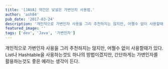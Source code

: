 ```yaml
---
title: '[JAVA] 약간은 낯설은 가변인자 사용법.'
author: 'ash84'
pub_date: '2017-03-24'
description: '개인적으로 가변인자 사용을 그리 추천하지는 않지만, 어쩔수 없이 사용할때가 있다. List나 Hashtable을 사용하는것도 하나의 방법이겠지만, 간단하게는 가변인자를 활용하는것도 좋은 예라는 생각이 든다.'
featured_image: ''
tags: ['dev', 'Java', '가변인자']
---
```



<span style="font-size: 11pt;">개인적으로 가변인자 사용을 그리 추천하지는 않지만, 어쩔수 없이 사용할때가 있다. List나 Hashtable을 사용하는것도 하나의 방법이겠지만, 간단하게는 가변인자를 활용하는것도 좋은 예라는 생각이 든다. </span>

<script src="https://gist.github.com/4146561.js"></script>



